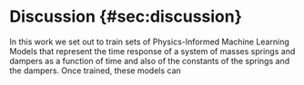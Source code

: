 # Discussion {#sec:discussion}

In this work we set out to train sets of Physics-Informed Machine Learning Models
that represent the time response of a system of masses springs and dampers
as a function of time and also of the constants of the springs and the dampers.
Once trained, these models can 